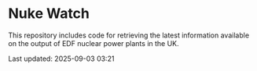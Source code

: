 # Nuke Watch

This repository includes code for retrieving the latest information available on the output of EDF nuclear power plants in the UK.

Last updated: 2025-09-03 03:21